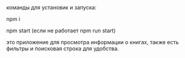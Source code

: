 команды для установик и запуска:

npm i

npm start (если не работает npm run start)

это приложение для просмотра информации о книгах, также есть фильтры и поисковая строка для удобства. 
